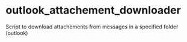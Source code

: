 # outlook_attachement_downloader
Script to download attachements from messages in a specified folder (outlook)
